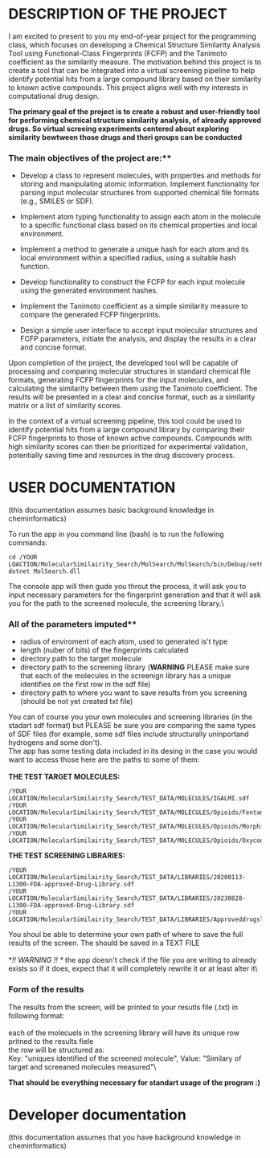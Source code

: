 # DESCRIPTION OF THE PROJECT

I am excited to present to you my end-of-year project for the programming class, which focuses on developing a Chemical Structure Similarity Analysis Tool using Functional-Class Fingerprints (FCFP) and the Tanimoto coefficient as the similarity measure. The motivation behind this project is to create a tool that can be integrated into a virtual screening pipeline to help identify potential hits from a large compound library based on their similarity to known active compounds. This project aligns well with my interests in computational drug design.

**The primary goal of the project is to create a robust and user-friendly tool for performing chemical structure similarity analysis, of already approved drugs. So virtual screeing experiments centered about exploring similarity bewtween those drugs and theri groups can be conducted**

### The main objectives of the project are:**

- Develop a class to represent molecules, with properties and methods for storing and manipulating atomic information. Implement functionality for parsing input molecular structures from supported chemical file formats (e.g., SMILES or SDF).

- Implement atom typing functionality to assign each atom in the molecule to a specific functional class based on its chemical properties and local environment.

- Implement a method to generate a unique hash for each atom and its local environment within a specified radius, using a suitable hash function.

- Develop functionality to construct the FCFP for each input molecule using the generated environment hashes.

- Implement the Tanimoto coefficient as a simple similarity measure to compare the generated FCFP fingerprints.

- Design a simple user interface to accept input molecular structures and FCFP parameters, initiate the analysis, and display the results in a clear and concise format.

Upon completion of the project, the developed tool will be capable of processing and comparing molecular structures in standard chemical file formats, generating FCFP fingerprints for the input molecules, and calculating the similarity between them using the Tanimoto coefficient. The results will be presented in a clear and concise format, such as a similarity matrix or a list of similarity scores.

In the context of a virtual screening pipeline, this tool could be used to identify potential hits from a large compound library by comparing their FCFP fingerprints to those of known active compounds. Compounds with high similarity scores can then be prioritized for experimental validation, potentially saving time and resources in the drug discovery process.

# USER DOCUMENTATION
(this documentation assumes basic background knowledge in cheminformatics)

 To run the app in you command line (bash) is to run the following commands:
```
cd /YOUR LOACTION/MolecularSimilairity_Search/MolSearch/MolSearch/bin/Debug/net6.0/
dotnet MolSearch.dll
```
The console app will then gude you throut the process, it will ask you to input necessary parameters for the fingerprint generation and that it will ask you for the path to the screened molecule, the screening library.\

### All of the parameters imputed** 
- radius of enviroment of each atom, used to generated is't type
- length (nuber of bits) of the fingerprints calculated
- directory path to the target molecule
- directory path to the screening library (**WARNING** PLEASE make sure that each of the molecules in the screenign library has a unique identifies on the first row in the sdf file)
- directory path to where you want to save results from you screening (should be not yet created txt file)

You can of course you your own molecules and screening libraries (in the stadart sdf format) but PLEASE be sure you are comparing the same types of SDF files (for example, some sdf files include structurally uninportand hydrogens and some don't).\
The app has some testing data included in its desing in the case you would want to access those here are the paths to some of them:\
\
**THE TEST TARGET MOLECULES:**
```
/YOUR LOCATION/MolecularSimilairity_Search/TEST_DATA/MOLECULES/IGALMI.sdf
/YOUR LOCATION/MolecularSimilairity_Search/TEST_DATA/MOLECULES/Opioids/Fentanyl.sdf
/YOUR LOCATION/MolecularSimilairity_Search/TEST_DATA/MOLECULES/Opioids/Morphine.sdf
/YOUR LOCATION/MolecularSimilairity_Search/TEST_DATA/MOLECULES/Opioids/Oxycodone.sdf
```
**THE TEST SCREENING LIBRARIES:** 
```
/YOUR LOCATION/MolecularSimilairity_Search/TEST_DATA/LIBRARIES/20200113-L1300-FDA-approved-Drug-Library.sdf
/YOUR LOCATION/MolecularSimilairity_Search/TEST_DATA/LIBRARIES/20230828-L1300-FDA-approved-Drug-Library.sdf
/YOUR LOCATION/MolecularSimilairity_Search/TEST_DATA/LIBRARIES/Approveddrugslibrary.sdf
```
You shoul be able to determine your own path of where to save the full results of the screen. The should be saved in a TEXT FILE\
\
**!! WARNING !! \**
the app doesn't check if the file you are writing to already exists so if it does, expect that it will completely rewrite it or at least alter it\

### Form of the results 
The results from the screen, will be printed to your resutls file (.txt) in following format:\
\
each of the molecuels in the screening library will have its unique row pritned to the results fiele\
the row will be structured as:\
Key: "uniques identified of the screened molecule", Value: "Similary of target and screeaned molecules measured"\

**That should be everything necessary for standart usage of the program :)** 

# Developer documentation 
(this documentation assumes that you have background knowledge in cheminformatics)


